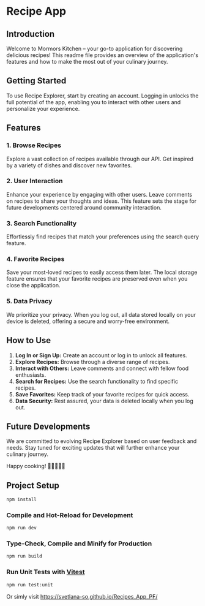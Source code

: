 # Recipe App

## Introduction

Welcome to Mormors Kitchen – your go-to application for discovering delicious recipes! This readme file provides an overview of the application's features and how to make the most out of your culinary journey.

## Getting Started

To use Recipe Explorer, start by creating an account. Logging in unlocks the full potential of the app, enabling you to interact with other users and personalize your experience.

## Features

### 1. Browse Recipes

Explore a vast collection of recipes available through our API. Get inspired by a variety of dishes and discover new favorites.

### 2. User Interaction

Enhance your experience by engaging with other users. Leave comments on recipes to share your thoughts and ideas. This feature sets the stage for future developments centered around community interaction.

### 3. Search Functionality

Effortlessly find recipes that match your preferences using the search query feature.

### 4. Favorite Recipes

Save your most-loved recipes to easily access them later. The local storage feature ensures that your favorite recipes are preserved even when you close the application.

### 5. Data Privacy

We prioritize your privacy. When you log out, all data stored locally on your device is deleted, offering a secure and worry-free environment.

## How to Use

1. **Log In or Sign Up:** Create an account or log in to unlock all features.
2. **Explore Recipes:** Browse through a diverse range of recipes.
3. **Interact with Others:** Leave comments and connect with fellow food enthusiasts.
4. **Search for Recipes:** Use the search functionality to find specific recipes.
5. **Save Favorites:** Keep track of your favorite recipes for quick access.
6. **Data Security:** Rest assured, your data is deleted locally when you log out.

## Future Developments

We are committed to evolving Recipe Explorer based on user feedback and needs. Stay tuned for exciting updates that will further enhance your culinary journey.

Happy cooking! 🍳👩‍🍳👨‍🍳

## Project Setup

```sh
npm install
```

### Compile and Hot-Reload for Development

```sh
npm run dev
```

### Type-Check, Compile and Minify for Production

```sh
npm run build
```

### Run Unit Tests with [Vitest](https://vitest.dev/)

```sh
npm run test:unit
```

Or simly visit https://svetlana-so.github.io/Recipes_App_PF/

